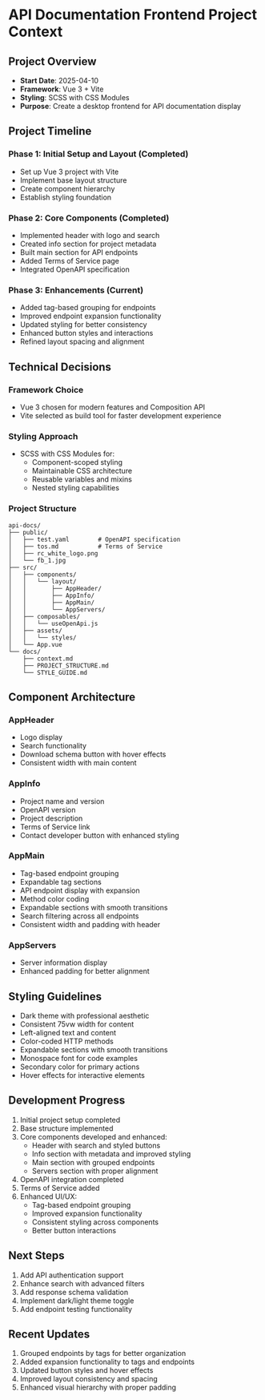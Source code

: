 # API Documentation Frontend Project Context

## Project Overview
- **Start Date**: 2025-04-10
- **Framework**: Vue 3 + Vite
- **Styling**: SCSS with CSS Modules
- **Purpose**: Create a desktop frontend for API documentation display

## Project Timeline

### Phase 1: Initial Setup and Layout (Completed)
- Set up Vue 3 project with Vite
- Implement base layout structure
- Create component hierarchy
- Establish styling foundation

### Phase 2: Core Components (Completed)
- Implemented header with logo and search
- Created info section for project metadata
- Built main section for API endpoints
- Added Terms of Service page
- Integrated OpenAPI specification

### Phase 3: Enhancements (Current)
- Added tag-based grouping for endpoints
- Improved endpoint expansion functionality
- Updated styling for better consistency
- Enhanced button styles and interactions
- Refined layout spacing and alignment

## Technical Decisions

### Framework Choice
- Vue 3 chosen for modern features and Composition API
- Vite selected as build tool for faster development experience

### Styling Approach
- SCSS with CSS Modules for:
  - Component-scoped styling
  - Maintainable CSS architecture
  - Reusable variables and mixins
  - Nested styling capabilities

### Project Structure
```
api-docs/
├── public/
│   ├── test.yaml        # OpenAPI specification
│   ├── tos.md           # Terms of Service
│   ├── rc_white_logo.png
│   └── fb_1.jpg
├── src/
│   ├── components/
│   │   └── layout/
│   │       ├── AppHeader/
│   │       ├── AppInfo/
│   │       ├── AppMain/
│   │       └── AppServers/
│   ├── composables/
│   │   └── useOpenApi.js
│   ├── assets/
│   │   └── styles/
│   └── App.vue
└── docs/
    ├── context.md
    ├── PROJECT_STRUCTURE.md
    └── STYLE_GUIDE.md
```

## Component Architecture

### AppHeader
- Logo display
- Search functionality
- Download schema button with hover effects
- Consistent width with main content

### AppInfo
- Project name and version
- OpenAPI version
- Project description
- Terms of Service link
- Contact developer button with enhanced styling

### AppMain
- Tag-based endpoint grouping
- Expandable tag sections
- API endpoint display with expansion
- Method color coding
- Expandable sections with smooth transitions
- Search filtering across all endpoints
- Consistent width and padding with header

### AppServers
- Server information display
- Enhanced padding for better alignment

## Styling Guidelines
- Dark theme with professional aesthetic
- Consistent 75vw width for content
- Left-aligned text and content
- Color-coded HTTP methods
- Expandable sections with smooth transitions
- Monospace font for code examples
- Secondary color for primary actions
- Hover effects for interactive elements

## Development Progress
1. Initial project setup completed
2. Base structure implemented
3. Core components developed and enhanced:
   - Header with search and styled buttons
   - Info section with metadata and improved styling
   - Main section with grouped endpoints
   - Servers section with proper alignment
4. OpenAPI integration completed
5. Terms of Service added
6. Enhanced UI/UX:
   - Tag-based endpoint grouping
   - Improved expansion functionality
   - Consistent styling across components
   - Better button interactions

## Next Steps
1. Add API authentication support
2. Enhance search with advanced filters
3. Add response schema validation
4. Implement dark/light theme toggle
5. Add endpoint testing functionality

## Recent Updates
1. Grouped endpoints by tags for better organization
2. Added expansion functionality to tags and endpoints
3. Updated button styles and hover effects
4. Improved layout consistency and spacing
5. Enhanced visual hierarchy with proper padding
